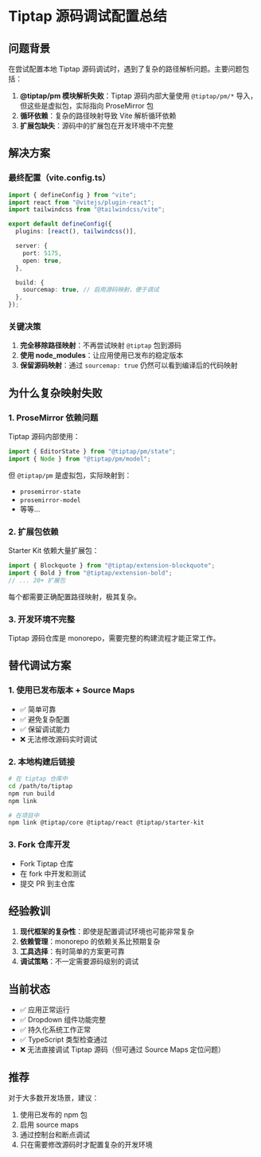 # Tiptap 源码调试配置总结

## 问题背景

在尝试配置本地 Tiptap 源码调试时，遇到了复杂的路径解析问题。主要问题包括：

1. **@tiptap/pm 模块解析失败**：Tiptap 源码内部大量使用 `@tiptap/pm/*` 导入，但这些是虚拟包，实际指向 ProseMirror 包
2. **循环依赖**：复杂的路径映射导致 Vite 解析循环依赖
3. **扩展包缺失**：源码中的扩展包在开发环境中不完整

## 解决方案

### 最终配置（vite.config.ts）

```typescript
import { defineConfig } from "vite";
import react from "@vitejs/plugin-react";
import tailwindcss from "@tailwindcss/vite";

export default defineConfig({
  plugins: [react(), tailwindcss()],

  server: {
    port: 5175,
    open: true,
  },

  build: {
    sourcemap: true, // 启用源码映射，便于调试
  },
});
```

### 关键决策

1. **完全移除路径映射**：不再尝试映射 `@tiptap` 包到源码
2. **使用 node_modules**：让应用使用已发布的稳定版本
3. **保留源码映射**：通过 `sourcemap: true` 仍然可以看到编译后的代码映射

## 为什么复杂映射失败

### 1. ProseMirror 依赖问题
Tiptap 源码内部使用：
```typescript
import { EditorState } from "@tiptap/pm/state";
import { Node } from "@tiptap/pm/model";
```

但 `@tiptap/pm` 是虚拟包，实际映射到：
- `prosemirror-state`
- `prosemirror-model`
- 等等...

### 2. 扩展包依赖
Starter Kit 依赖大量扩展包：
```typescript
import { Blockquote } from "@tiptap/extension-blockquote";
import { Bold } from "@tiptap/extension-bold";
// ... 20+ 扩展包
```

每个都需要正确配置路径映射，极其复杂。

### 3. 开发环境不完整
Tiptap 源码仓库是 monorepo，需要完整的构建流程才能正常工作。

## 替代调试方案

### 1. 使用已发布版本 + Source Maps
- ✅ 简单可靠
- ✅ 避免复杂配置
- ✅ 保留调试能力
- ❌ 无法修改源码实时调试

### 2. 本地构建后链接
```bash
# 在 tiptap 仓库中
cd /path/to/tiptap
npm run build
npm link

# 在项目中
npm link @tiptap/core @tiptap/react @tiptap/starter-kit
```

### 3. Fork 仓库开发
- Fork Tiptap 仓库
- 在 fork 中开发和测试
- 提交 PR 到主仓库

## 经验教训

1. **现代框架的复杂性**：即使是配置调试环境也可能非常复杂
2. **依赖管理**：monorepo 的依赖关系比预期复杂
3. **工具选择**：有时简单的方案更可靠
4. **调试策略**：不一定需要源码级别的调试

## 当前状态

- ✅ 应用正常运行
- ✅ Dropdown 组件功能完整
- ✅ 持久化系统工作正常
- ✅ TypeScript 类型检查通过
- ❌ 无法直接调试 Tiptap 源码（但可通过 Source Maps 定位问题）

## 推荐

对于大多数开发场景，建议：
1. 使用已发布的 npm 包
2. 启用 source maps
3. 通过控制台和断点调试
4. 只在需要修改源码时才配置复杂的开发环境
